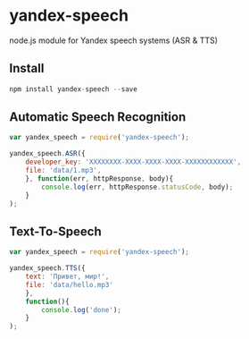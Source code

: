 yandex-speech
=============

node.js module for Yandex speech systems (ASR & TTS)

## Install
```javascript
npm install yandex-speech --save

```

## Automatic Speech Recognition

```javascript
var yandex_speech = require('yandex-speech');

yandex_speech.ASR({
    developer_key: 'XXXXXXXX-XXXX-XXXX-XXXX-XXXXXXXXXXXX',    
    file: 'data/1.mp3',
	}, function(err, httpResponse, body){
    	console.log(err, httpResponse.statusCode, body);
	}
);

```
## Text-To-Speech

```javascript
var yandex_speech = require('yandex-speech');

yandex_speech.TTS({
	text: 'Привет, мир!',
	file: 'data/hello.mp3'
	}, 
	function(){
		console.log('done');
	}
);

```
